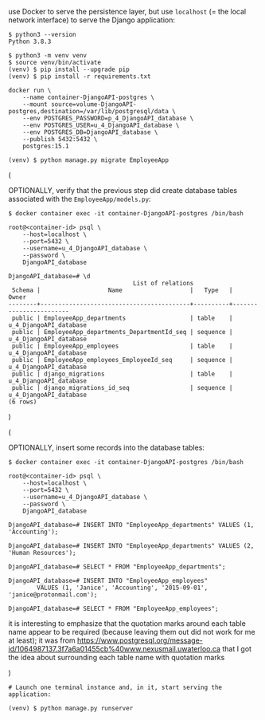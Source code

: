use Docker to serve the persistence layer,
but use `localhost` (= the local network interface) to serve the Django application:

```
$ python3 --version
Python 3.8.3

$ python3 -m venv venv
$ source venv/bin/activate
(venv) $ pip install --upgrade pip
(venv) $ pip install -r requirements.txt
```

```
docker run \
    --name container-DjangoAPI-postgres \
    --mount source=volume-DjangoAPI-postgres,destination=/var/lib/postgresql/data \
    --env POSTGRES_PASSWORD=p_4_DjangoAPI_database \
    --env POSTGRES_USER=u_4_DjangoAPI_database \
    --env POSTGRES_DB=DjangoAPI_database \
    --publish 5432:5432 \
    postgres:15.1
```

```
(venv) $ python manage.py migrate EmployeeApp
```

(

OPTIONALLY, verify that the previous step did create
database tables associated with the `EmployeeApp/models.py`:

```
$ docker container exec -it container-DjangoAPI-postgres /bin/bash

root@<container-id> psql \
    --host=localhost \
    --port=5432 \
    --username=u_4_DjangoAPI_database \
    --password \
    DjangoAPI_database

DjangoAPI_database=# \d
                                   List of relations
 Schema |                   Name                   |   Type   |         Owner          
--------+------------------------------------------+----------+------------------------
 public | EmployeeApp_departments                  | table    | u_4_DjangoAPI_database
 public | EmployeeApp_departments_DepartmentId_seq | sequence | u_4_DjangoAPI_database
 public | EmployeeApp_employees                    | table    | u_4_DjangoAPI_database
 public | EmployeeApp_employees_EmployeeId_seq     | sequence | u_4_DjangoAPI_database
 public | django_migrations                        | table    | u_4_DjangoAPI_database
 public | django_migrations_id_seq                 | sequence | u_4_DjangoAPI_database
(6 rows)
```

)

(

OPTIONALLY, insert some records into the database tables:

```
$ docker container exec -it container-DjangoAPI-postgres /bin/bash

root@<container-id> psql \
    --host=localhost \
    --port=5432 \
    --username=u_4_DjangoAPI_database \
    --password \
    DjangoAPI_database

DjangoAPI_database=# INSERT INTO "EmployeeApp_departments" VALUES (1, 'Accounting');
        
DjangoAPI_database=# INSERT INTO "EmployeeApp_departments" VALUES (2, 'Human Resources');
        
DjangoAPI_database=# SELECT * FROM "EmployeeApp_departments";

DjangoAPI_database=# INSERT INTO "EmployeeApp_employees"
        VALUES (1, 'Janice', 'Accounting', '2015-09-01', 'janice@protonmail.com');

DjangoAPI_database=# SELECT * FROM "EmployeeApp_employees";
```

it is interesting to emphasize that
the quotation marks around each table name appear to be required
(because leaving them out did not work for me at least);
it was from
https://www.postgresql.org/message-id/1064987137.3f7a6a01455cb%40www.nexusmail.uwaterloo.ca
that I got the idea about surrounding each table name with quotation marks

)

```
# Launch one terminal instance and, in it, start serving the application:

(venv) $ python manage.py runserver
```
